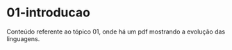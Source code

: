# 01-introducao

Conteúdo referente ao tópico 01, onde há um pdf mostrando a evolução das linguagens.
